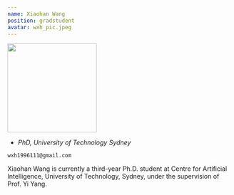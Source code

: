 ```yaml
---
name: Xiaohan Wang
position: gradstudent
avatar: wxh_pic.jpeg
---
```


<img width="200" src="{{site.baseurl}}/images/people/{{page.avatar}}" data-action="zoom">

- _PhD, University of Technology Sydney_<br>
<!--- _Science coach. Collaborator. Transdisciplinary optimist._-->

<i class="fa fa-envelope-o"></i> `wxh1996111@gmail.com`

Xiaohan Wang is currently a third-year Ph.D. student at Centre for Artificial Intelligence, University of Technology, Sydney, under the supervision of Prof. Yi Yang.
